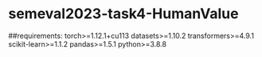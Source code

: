 # semeval2023-task4-HumanValue
##requirements:
torch>=1.12.1+cu113
datasets>=1.10.2
transformers>=4.9.1
scikit-learn>=1.1.2
pandas>=1.5.1
python>=3.8.8
